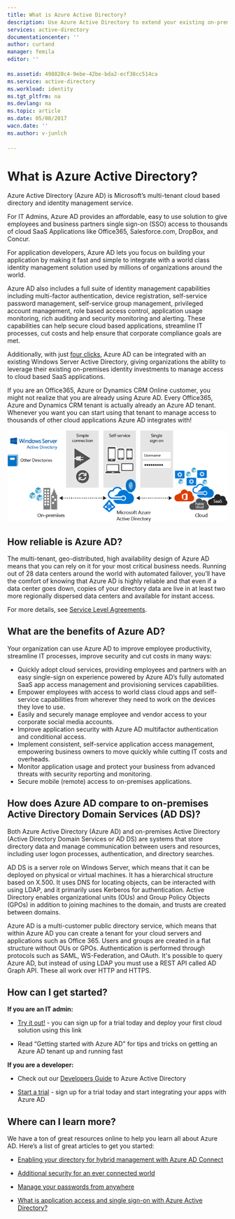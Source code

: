 ```yaml
---
title: What is Azure Active Directory?
description: Use Azure Active Directory to extend your existing on-premises identities into the cloud or develop Azure AD integrated applications.
services: active-directory
documentationcenter: ''
author: curtand
manager: femila
editor: ''

ms.assetid: 498820c4-9ebe-42be-bda2-ecf38cc514ca
ms.service: active-directory
ms.workload: identity
ms.tgt_pltfrm: na
ms.devlang: na
ms.topic: article
ms.date: 05/08/2017
wacn.date: ''
ms.author: v-junlch

---
```

# What is Azure Active Directory?
Azure Active Directory (Azure AD) is Microsoft’s multi-tenant cloud based directory and identity management service.

For IT Admins, Azure AD provides an affordable, easy to use solution to give employees and business partners single sign-on (SSO) access to thousands of cloud SaaS Applications like Office365, Salesforce.com, DropBox, and Concur.

For application developers, Azure AD lets you focus on building your application by making it fast and simple to integrate with a world class identity management solution used by millions of organizations around the world.

Azure AD also includes a full suite of identity management capabilities including multi-factor authentication, device registration, self-service password management, self-service group management, privileged account management, role based access control, application usage monitoring, rich auditing and security monitoring and alerting. These capabilities can help secure cloud based applications, streamline IT processes, cut costs and help ensure that corporate compliance goals are met.

Additionally, with just [four clicks](./connect/active-directory-aadconnect-get-started-express.md), Azure AD can be integrated with an existing Windows Server Active Directory, giving organizations the ability to leverage their existing on-premises identity investments to manage access to cloud based SaaS applications.

If you are an Office365, Azure or Dynamics CRM Online customer, you might not realize that you are already using Azure AD. Every Office365, Azure and Dynamics CRM tenant is actually already an Azure AD tenant. Whenever you want you can start using that tenant to manage access to thousands of other cloud applications Azure AD integrates with!

![Azure AD Connect Stack](./media/active-directory-whatis/Azure_Active_Directory.png)

## How reliable is Azure AD?
The multi-tenant, geo-distributed, high availability design of Azure AD means that you can rely on it for your most critical business needs. Running out of 28 data centers around the world with automated failover, you’ll have the comfort of knowing that Azure AD is highly reliable and that even if a data center goes down, copies of your directory data are live in at least two more regionally dispersed data centers and available for instant access.

For more details, see [Service Level Agreements](https://www.azure.cn/support/legal/sla/).

## What are the benefits of Azure AD?
Your organization can use Azure AD to improve employee productivity, streamline IT processes, improve security and cut costs in many ways:

- Quickly adopt cloud services, providing employees and partners with an easy single-sign on experience powered by Azure AD’s fully automated SaaS app access management and provisioning services capabilities.
- Empower employees with access to world class cloud apps and self-service capabilities from wherever they need to work on the devices they love to use.
- Easily and securely manage employee and vendor access to your corporate social media accounts.
- Improve application security with Azure AD multifactor authentication and conditional access.
- Implement consistent, self-service application access management, empowering business owners to move quickly while cutting IT costs and overheads.
- Monitor application usage and protect your business from advanced threats with security reporting and monitoring.
- Secure mobile (remote) access to on-premises applications.

## How does Azure AD compare to on-premises Active Directory Domain Services (AD DS)?

Both Azure Active Directory (Azure AD) and on-premises Active Directory (Active Directory Domain Services or AD DS) are systems that store directory data and manage communication between users and resources, including user logon processes, authentication, and directory searches.

AD DS is a server role on Windows Server, which means that it can be deployed on physical or virtual machines. It has a hierarchical structure based on X.500. It uses DNS for locating objects, can be interacted with using LDAP, and it primarily uses Kerberos for authentication. Active Directory enables organizational units (OUs) and Group Policy Objects (GPOs) in addition to joining machines to the domain, and trusts are created between domains.

Azure AD is a multi-customer public directory service, which means that within Azure AD you can create a tenant for your cloud servers and applications such as Office 365. Users and groups are created in a flat structure without OUs or GPOs. Authentication is performed through protocols such as SAML, WS-Federation, and OAuth. It's possible to query Azure AD, but instead of using LDAP you must use a REST API called AD Graph API. These all work over HTTP and HTTPS.

## How can I get started?

**If you are an IT admin:**

- [Try it out!](./index.md) - you can sign up for a trial today and deploy your first cloud solution using this link

- Read “Getting started with Azure AD” for tips and tricks on getting an Azure AD tenant up and running fast

**If you are a developer:**

- Check out our [Developers Guide](./develop/active-directory-developers-guide.md) to Azure Active Directory

- [Start a trial](https://www.azure.cn/pricing/1rmb-trial/) - sign up for a trial today and  start integrating your apps with Azure AD

## Where can I learn more?
We have a ton of great resources online to help you learn all about Azure AD. Here’s a list of great articles to get you started:

- [Enabling your directory for hybrid management with Azure AD Connect](./connect/active-directory-aadconnect.md)
- [Additional security for an ever connected world](../multi-factor-authentication/multi-factor-authentication.md)

- [Manage your passwords from anywhere](./active-directory-passwords.md)
- [What is application access and single sign-on with Azure Active Directory?](./active-directory-appssoaccess-whatis.md)
